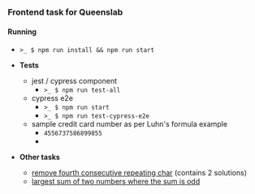 ### Frontend task for Queenslab

#### Running
- ``>_ $ npm run install && npm run start``
- **Tests**
  - jest / cypress component
    - ``>_ $ npm run test-all``
  - cypress e2e
    - ``>_ $ npm run start`` 
    - ``>_ $ npm run test-cypress-e2e``
  - sample credit card number as per Luhn's formula example
    - ``4556737586899855``
    - 

- **Other tasks**
  - [remove fourth consecutive repeating char](https://gist.github.com/rikardbq/5c808fd678a2504407f7a762b509512a) (contains 2 solutions)
  - [largest sum of two numbers where the sum is odd](https://gist.github.com/rikardbq/8d456174f9a9334240381dbb5f92323b)
